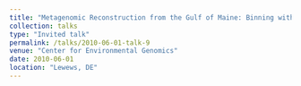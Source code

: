```yaml
---
title: "Metagenomic Reconstruction from the Gulf of Maine: Binning with a Reference Sequence"
collection: talks
type: "Invited talk"
permalink: /talks/2010-06-01-talk-9
venue: "Center for Environmental Genomics"
date: 2010-06-01
location: "Lewews, DE"
---
```

